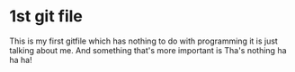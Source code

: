 # 1st git file

 This is my first gitfile which has nothing to do with programming it is just talking about me.
 And something that's more important is 
Tha's nothing ha ha ha!
